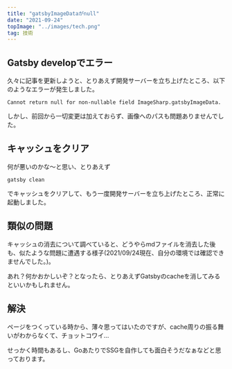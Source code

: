 ```yaml
---
title: "gatsbyImageDataがnull"
date: "2021-09-24"
topImage: "../images/tech.png"
tag: 技術
---
```

## Gatsby developでエラー
久々に記事を更新しようと、とりあえず開発サーバーを立ち上げたところ、以下のようなエラーが発生しました。

```
Cannot return null for non-nullable field ImageSharp.gatsbyImageData.
```

しかし、前回から一切変更は加えておらず、画像へのパスも問題ありませんでした。

## キャッシュをクリア

何が悪いのかな～と思い、とりあえず

```
gatsby clean
```

でキャッシュをクリアして、もう一度開発サーバーを立ち上げたところ、正常に起動しました。

## 類似の問題
キャッシュの消去について調べていると、どうやらmdファイルを消去した後も、似たような問題に遭遇する様子(2021/09/24現在、自分の環境では確認できませんでした。)。

あれ？何かおかしいぞ？となったら、とりあえずGatsbyのcacheを消してみるといいかもしれません。

## 解決
ページをつくっている時から、薄々思ってはいたのですが、cache周りの振る舞いがわからなくて、チョットコワイ...

せっかく時間もあるし、GoあたりでSSGを自作しても面白そうだなぁなどと思っております。